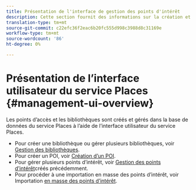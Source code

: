 ```yaml
---
title: Présentation de l'interface de gestion des points d'intérêt
description: Cette section fournit des informations sur la création et la gestion des bibliothèques et des points d’accès via l’interface utilisateur du service Places.
translation-type: tm+mt
source-git-commit: c22efc36f2eac6b20fc555d998c3988d8c31169e
workflow-type: tm+mt
source-wordcount: '86'
ht-degree: 0%

---
```



# Présentation de l’interface utilisateur du service Places {#management-ui-overview}

Les points d’accès et les bibliothèques sont créés et gérés dans la base de données du service Places à l’aide de l’interface utilisateur du service Places.

* Pour créer une bibliothèque ou gérer plusieurs bibliothèques, voir [Gestion des bibliothèques](/help/poi-mgmt-ui/manage-libraries-in-the-places-ui.md).
* Pour créer un POI, voir [Création d’un POI](/help/poi-mgmt-ui/create-a-poi-ui.md).
* Pour gérer plusieurs points d’intérêt, voir [Gestion des points d’intérêt](/help/poi-mgmt-ui/managing-pois-in-the-places-ui.md)créés précédemment.
* Pour procéder à une importation en masse des points d’intérêt, voir Importation [en masse des points d’intérêt](/help/poi-mgmt-ui/bulk-upload-pois.md).
